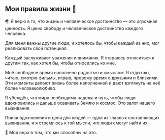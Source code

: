 Мои правила жизни 👔
-
🌏 Я верю в то, что жизнь и человеческое достоинство — это огромная ценность. Я ценю свободу и человеческое достоинство каждого человека.

Для меня важны другие люди, и хотелось бы, чтобы каждый из них, мог реализовать свой потенциал.

Каждый заслуживает уважения и внимания. Я стараюсь относиться к другим так, как хотел бы, чтобы относились ко мне.

Моё свободное время наполнено радостью и смыслом. Я отдыхаю, читаю, смотрю фильмы, играю, провожу время с друзьями и близкими. Эти моменты делают жизнь более наполненной и дают взглянуть на неё более человеколюбиво.

Я убеждён, что миру необходима надежа и путь, чтобы люди вдохновились и дальше осваивать Землю и космос. Это залог нашего выживания.

Поиск вдохновения и цели для людей — одна из главных составляющих выживания, и я стремлюсь к той мысли, что люди смогут найти их. 

🌟 Моя вера в том, что мы способны на это.


<!-- Что вы здесь найдёте?
-
Мои сферы интересов: </br>производство, путешествия, города, </br>история, социальные темы.
* 📔 Пишу статьи в своём [блоге](./blog)
* 🔎 Делаю короткие [обзоры](./bookreview) прочитанных книг
* 🧀 Ради любви к сыру составил краткий [каталог](./cheese) -->
